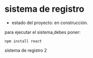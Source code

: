 <h1> sistema de registro</h1>

- estado del proyecto: en construcción.

para ejecutar el sistema,debes poner:

```npm install react```

sistema de registro 2
